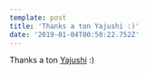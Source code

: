 ```yaml
---
template: post
title: 'Thanks a ton Yajushi :)'
date: '2019-01-04T00:50:22.752Z'
---
```

Thanks a ton [Yajushi](https://medium.com/u/90442136ac53) :)
